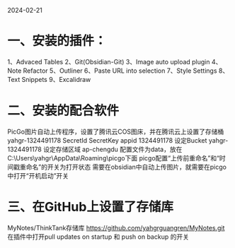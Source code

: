 2024-02-21
# 一、安装的插件：
1、Advaced Tables
2、Git(Obsidian-Git)
3、Image auto upload plugin
4、Note Refactor
5、Outliner
6、Paste URL into selection
7、Style Settings
8、Text Snippets
9、Excalidraw
# 二、安装的配合软件
PicGo图片自动上传程序，设置了腾讯云COS图床，并在腾讯云上设置了存储桶
yahgr-1324491178
SecretId
SecretKey
appid  1324491178
设定Bucket yahgr-1324491178
设定存储区域 ap-chengdu
配置文件为data，放在C:\Users\yahgr\AppData\Roaming\picgo下面
picgo配置“上传前重命名”和“时间戳重命名”的开关为打开状态
需要在obsidian中自动上传图片，就需要在picgo中打开“开机启动”开关
# 三、在GitHub上设置了存储库
MyNotes/ThinkTank存储库
https://github.com/yahgrguangren/MyNotes.git
在插件中打开pull updates on startup 和 push on backup 的开关
